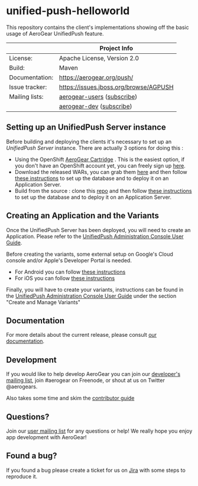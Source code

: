unified-push-helloworld
=======================

This repository contains the client's implementations showing off the basic usage of AeroGear UnifiedPush feature.

|                 | Project Info  |
| --------------- | ------------- |
| License:        | Apache License, Version 2.0  |
| Build:          | Maven  |
| Documentation:  | https://aerogear.org/push/  |
| Issue tracker:  | https://issues.jboss.org/browse/AGPUSH  |
| Mailing lists:  | [aerogear-users](http://aerogear-users.1116366.n5.nabble.com/) ([subscribe](https://lists.jboss.org/mailman/listinfo/aerogear-users))  |
|                 | [aerogear-dev](http://aerogear-dev.1069024.n5.nabble.com/) ([subscribe](https://lists.jboss.org/mailman/listinfo/aerogear-dev))  |

## Setting up an UnifiedPush Server instance

Before building and deploying the clients it's necessary to set up an _UnifiedPush Server_ instance. There are actually 3 options for doing this : 

* Using the OpenShift [AeroGear Cartridge](http://aerogear.org/docs/unifiedpush/ups_userguide/openshift/) . This is the easiest option, if you don't have an OpenShift account yet, you can freely sign up [here](https://www.openshift.com/app/account/new). 
* Download the released WARs, you can grab them [here](http://aerogear.org/push/) and then follow [these instructions](http://aerogear.org/docs/unifiedpush/ups_userguide/server-installation/) to set up the database and to deploy it on an Application Server.
* Build from the source : clone this [repo](https://github.com/aerogear/aerogear-unifiedpush-server) and then follow [these instructions](http://aerogear.org/docs/unifiedpush/ups_userguide/server-installation/) to set up the database and to deploy it on an Application Server.


## Creating an Application and the Variants

Once the UnifiedPush Server has been deployed, you will need to create an Application. Please refer to the [UnifiedPush Administration Console User Guide](http://aerogear.org/docs/unifiedpush/ups_userguide/admin-ui/).

Before creating the variants, some external setup on Google's Cloud console and/or Apple's Developer Portal is needed.

* For Android you can follow [these instructions](http://aerogear.org/docs/unifiedpush/aerogear-push-android/google-setup/)
* For iOS you can follow [these instructions](http://aerogear.org/docs/unifiedpush/aerogear-push-ios/app-id-ssl-certificate-apns/)


Finally, you will have to create your variants, instructions can be found in the [UnifiedPush Administration Console User Guide](http://aerogear.org/docs/unifiedpush/ups_userguide/admin-ui/) under the section "Create and Manage Variants"

## Documentation

For more details about the current release, please consult [our documentation](https://aerogear.org/docs/unifiedpush/).

## Development

If you would like to help develop AeroGear you can join our [developer's mailing list](https://lists.jboss.org/mailman/listinfo/aerogear-dev), join #aerogear on Freenode, or shout at us on Twitter @aerogears.

Also takes some time and skim the [contributor guide](http://aerogear.org/docs/guides/Contributing/)

## Questions?

Join our [user mailing list](https://lists.jboss.org/mailman/listinfo/aerogear-users) for any questions or help! We really hope you enjoy app development with AeroGear!

## Found a bug?

If you found a bug please create a ticket for us on [Jira](https://issues.jboss.org/browse/AGPUSH) with some steps to reproduce it.
